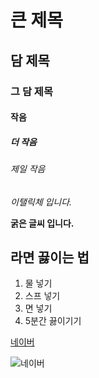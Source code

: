 # 큰 제목

## 담 제목 

### 그 담 제목 

#### 작음 

##### 더 작음 

###### 제일 작음 

*이탤릭체 입니다.* <br>

**굵은 글씨 입니다.**

## 라면 끓이는 법
1. 물 넣기
2. 스프 넣기
3. 면 넣기
4. 5분간 끓이기기

[네이버](<http://www.naver.com>)

![네이버](<https://i.pinimg.com/236x/44/f9/83/44f9831be884e4c65f167b96e16fa94e.jpg>)